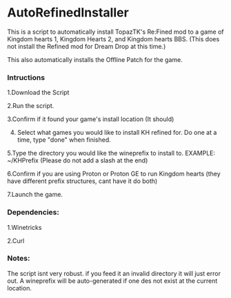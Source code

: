 # AutoRefinedInstaller

This is a script to automatically install TopazTK's Re:Fined mod to a game of Kingdom hearts 1, Kingdom Hearts 2, and Kingdom hearts BBS. (This does not install the Refined mod for Dream Drop at this time.)

This also automatically installs the Offline Patch for the game. 

### Intructions
 
 1.Download the Script
 
 2.Run the script.
 
 3.Confirm if it found your game's install location (It should)
 
 4. Select what games you would like to install KH refined for. Do one at a time, type "done" when finished.
 
 5.Type the directory you would like the wineprefix to install to. EXAMPLE: ~/KHPrefix (Please do not add a slash at the end)
 
 6.Confirm if you are using Proton or Proton GE to run Kingdom hearts (they have different prefix structures, cant have it do both)
 
 7.Launch the game.
 
 
 
 
### Dependencies:
  
  1.Winetricks
  
  2.Curl
  
  
  
### Notes:

  The script isnt very robust. if you feed it an invalid directory it will just error out. A wineprefix will be auto-generated if one des not exist at the current location. 
  
